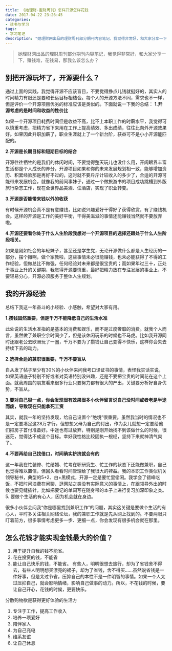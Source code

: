 ```yaml
---
title: 《她理财·蜜财周刊》怎样开源怎样花钱
date: 2017-04-22 23:26:45
categories:
- 读书与学习
tags:
- 学习笔记
description: "她理财网出品的理财周刊部分期刊内容笔记，我觉得非常好，和大家分享一下，赚钱难，花钱易，那我么该怎么办？"
---
```


> 她理财网出品的理财周刊部分期刊内容笔记，我觉得非常好，和大家分享一下，赚钱难，花钱易，那我么该怎么办？

## 别把开源玩坏了，开源要什么？

通过上面的实践，我觉得开源不应该盲目，不要觉得挣点儿钱就挺好的，其实人的时间精力有限还是要和长远目标相结合。每个人的开源方法不同，需求也不一样，但是评价一个开源项目优劣的标准应该是类似的。下面就说一下我的总结：
**1.开源考虑的是时间和收益的性价比**

如果一个开源项目耗费时间但是收益不高，比不上本职工作的时薪水平，我觉得可以慎重考虑，把精力省下来用在工作上提高绩效、多出成绩，往往比向外开源效果好。如果因此升职加薪了，职业生涯就上了一个新台阶，获益可不是小小开源能匹配的。

**2.开源是长期目标和短期目标的结合**

开源往往牺牲的是我们的休闲时间，不要觉得整天玩儿也没什么用，开阔眼界丰富生活都是个人成长的养分，开源项目如果和你的未来发展规划相一致，能够增加资历、积累经验那是再好不过的，这时就不要斤斤计较收入的多少了，合适的开源可能带来发展机会，就像我的前同事妹子，通过一个做旅游书的项目成功跳槽到外版旅行杂志工作，现在全世界品美酒、住酒店，实现了职业转变。

**3.开源是否能带来钱以外的收获**

有时候开源机会真不是有意赚钱，比如说兴趣爱好干得好了获得欣赏，有了赚钱机会。这样的开源是工作的美好平衡，干得美滋滋的事情还能赚钱当然就不要放弃啦。

**4.开源还要看你处于什么人生阶段我想对一个开源项目的选择还跟处于什么人生阶段相关。**

如果是刚如社会的年轻妹子，甚至还是学生党，无论开源做什么都是人生经历的一部分，摆个摊啊，做个家教啦，这些事情未必很能赚钱，也未必能获得了不得的工作经验，但做总比不做强，任何经验对未来都是很宝贵的；而如果年过三十，正处于事业上升的关键期，我觉得开源要慎重，最好把精力放在专注发展的事业上，不要轻易分心，开源必须服务于整体人生规划。

## 我的开源经验

总结下我这一年奋斗的小经验、小感触，希望对大家有用。

**1.攒钱固然重要，但是千万不能降低自己的生活水准**

此处说的生活水准指的是基本的消费和娱乐，而不是过度奢靡的消费。就我个人而言，虽然做了兼职空余时间少了，但是该休闲玩乐的时候也不马虎。比如我开源同时还跟老公去欧洲玩了一圈，千万不要为了攒钱让自己变得不快乐，这样你会失去持续下去的动力。

**2.选择合适的兼职很重要，千万不要盲从**

自从发了帖子至少有30%的小伙伴来问我考口译证书的事情，表怪我实话实说，如果英语底子特别不好或者对英语特别没兴趣，还是不要把宝贵的时间花在这个上面。就我周围的朋友看来很多行业只要努力都有很大的产出，关键要分析好自身优势，不盲从。

**3.要对自己狠一点，你会发现很有效果很多小伙伴留言说自己没时间或者老是半途而废，导致现在只能拿死工资**

其实，就我一年的坚持发现，给自己设置个“绝境”很重要。虽然我当时的情况也不是一定要凑足这28万才行，但想想父母为自己的付出，作为女儿就想一定要给他们把房子首付准备好。中途也有过放弃，特别是刚开始找不到该做什么的时候，很迷茫，觉得达不成这个目标。幸好我性格比较固执一根经，坚持下来就神清气爽了。

**4.不要再给自己找借口，时间确实挤挤就会有的**

这一年我在忙装修、忙结婚、忙考在职研究生、忙工作的状态下还能做兼职，自己也觉得难以置信，但回头看看时间管理给了我很大的裨益。我的本职工作类似机关领导秘书，典型的5+2、白+黑模式，开源一定是要忙里偷闲。我学会了错峰吃饭，不把时间浪费在闲聊、逛网站之类没有实际意义的事情上，在跟领导外出的时候也要见缝插针，比如把要记的单词写在随身带的本子上进行复习加深印象之类。5. 要做个生活的有心人，因为机会就在身边。

很多小伙伴会问我“你是哪里找到兼职工作”的问题，其实这关键是要做个生活的有心人，平时多关注相关网络论坛，我的兼职工作就是先从网上找到的。不要两眼只盯着前方，很多事情考虑更多一步、更细一点，你会发现有很多机会就在那里。

## 怎么花钱才能实现金钱最大的价值？

1. 用于提升自我的钱不能省。
2. 花在投资的钱，不能省
3. 能让自己快乐的钱，不能省。
  有些人，明明很想去旅行，却为了省钱舍不得去，有些人明明想买漂亮的裙子，却为了省钱，舍不得买……虽然说省钱是一件好事，但是太过节省，压抑自己的本性不是一件明智的事情。如果一个人太过压抑自己，就会影响情绪，影响自己做事的动力。所以，不花钱的时候，要让自己开心，花钱的时候，更要快乐。

分散购物欲是获得更好体验的生活方
1. 专注于工作，提高工作收入
2. 培养一项爱好
3. 陪伴家人
4. 为自己充电
5. 维系友谊
6. 让自己休息
